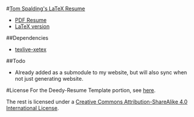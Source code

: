 #[Tom Spalding's LaTeX Resume](https://github.com/digitalvapor/cv)

* [PDF Resume](https://github.com/digitalvapor/cv/blob/master/spalding_resume.pdf)
* [LaTeX version](https://github.com/digitalvapor/cv/blob/master/spalding_resume.tex)

##Dependencies
* [texlive-xetex](http://sourceforge.net/p/xetex/code/ci/master/tree/)

##Todo
* Already added as a submodule to my website, but will also sync when not just generating website.

#License
For the Deedy-Resume Template portion, see [here](https://github.com/deedydas/Deedy-Resume#license).

The rest is licensed under a [Creative Commons Attribution-ShareAlike 4.0 International License](https://creativecommons.org/licenses/by-sa/4.0/).
